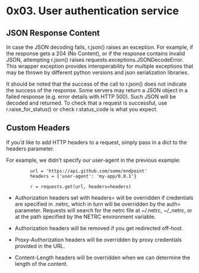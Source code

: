 0x03. User authentication service
=

<h2>JSON Response Content</h2>

In case the JSON decoding fails, r.json() raises an exception. For example, if the response gets a 204 (No Content), or if the response contains invalid JSON, attempting r.json() raises requests.exceptions.JSONDecodeError. This wrapper exception provides interoperability for multiple exceptions that may be thrown by different python versions and json serialization libraries.

It should be noted that the success of the call to r.json() does not indicate the success of the response. Some servers may return a JSON object in a failed response (e.g. error details with HTTP 500). Such JSON will be decoded and returned. To check that a request is successful, use r.raise_for_status() or check r.status_code is what you expect.

<h2>Custom Headers</h2>


If you’d like to add HTTP headers to a request, simply pass in a dict to the headers parameter.

For example, we didn’t specify our user-agent in the previous example:

             url = 'https://api.github.com/some/endpoint'
             headers = {'user-agent': 'my-app/0.0.1'}

             r = requests.get(url, headers=headers)

* Authorization headers set with headers= will be overridden if credentials are specified in .netrc, which in turn will be overridden by the auth= parameter. Requests will search for the netrc file at ~/.netrc, ~/_netrc, or at the path specified by the NETRC environment variable.

* Authorization headers will be removed if you get redirected off-host.

* Proxy-Authorization headers will be overridden by proxy credentials provided in the URL.

* Content-Length headers will be overridden when we can determine the length of the content.